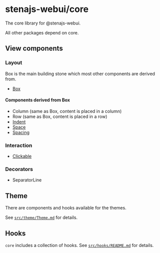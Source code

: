 # stenajs-webui/core

The core library for @stenajs-webui.

All other packages depend on core.

## View components

### Layout

Box is the main building stone which most other components are derived from.

* [Box](src/components/layout/box/Box.md)

#### Components derived from Box

* Column (same as Box, content is placed in a column)
* Row (same as Box, content is placed in a row)
* [Indent](src/components/layout/indent/Indent.md)
* [Space](src/components/layout/space/Space.md)
* [Spacing](src/components/layout/spacing/Spacing.md)

### Interaction

* [Clickable](src/components/interaction/Clickable.md)

### Decorators

* SeparatorLine

## Theme

There are components and hooks available for the themes.

See [`src/theme/Theme.md`](src/theme/Theme.md) for details.

## Hooks

`core` includes a collection of hooks.
See [`src/hooks/README.md`](src/hooks/README.md) for details.

